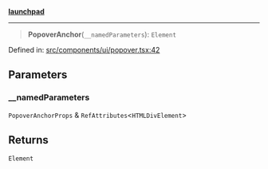 [**launchpad**](index.md)

***

> **PopoverAnchor**(`__namedParameters`): `Element`

Defined in: [src/components/ui/popover.tsx:42](https://github.com/victorbratov/launchpad/blob/6dd13cd77753e59ec2a031fc7279545899826925/src/components/ui/popover.tsx#L42)

## Parameters

### \_\_namedParameters

`PopoverAnchorProps` & `RefAttributes`\<`HTMLDivElement`\>

## Returns

`Element`

